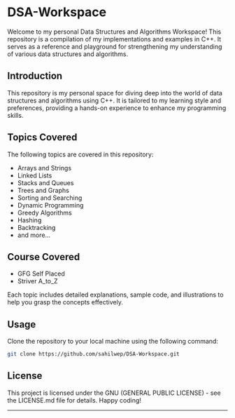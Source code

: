 # DSA-Workspace

Welcome to my personal Data Structures and Algorithms Workspace! This repository is a compilation of my implementations and examples in C++. It serves as a reference and playground for strengthening my understanding of various data structures and algorithms.

## Introduction

This repository is my personal space for diving deep into the world of data structures and algorithms using C++. It is tailored to my learning style and preferences, providing a hands-on experience to enhance my programming skills.

## Topics Covered

The following topics are covered in this repository:
  - Arrays and Strings
  - Linked Lists
  - Stacks and Queues
  - Trees and Graphs
  - Sorting and Searching
  - Dynamic Programming
  - Greedy Algorithms
  - Hashing
  - Backtracking
  - and more...

## Course Covered

- GFG Self Placed
- Striver A_to_Z

Each topic includes detailed explanations, sample code, and illustrations to help you grasp the concepts effectively.

## Usage

Clone the repository to your local machine using the following command:
```sh
git clone https://github.com/sahilwep/DSA-Workspace.git
```

## License

This project is licensed under the GNU (GENERAL PUBLIC LICENSE)  - see the LICENSE.md file for details. Happy coding!

***
